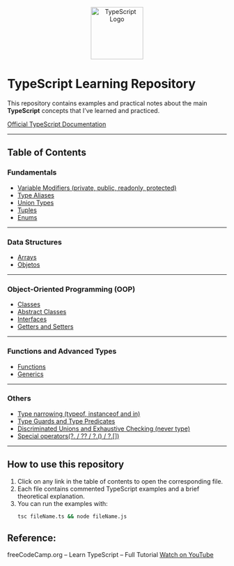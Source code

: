 <p align="center">
  <img src="https://raw.githubusercontent.com/remojansen/logo.ts/master/ts.png" alt="TypeScript Logo" width="120"/>
</p>

# TypeScript Learning Repository

This repository contains examples and practical notes about the main **TypeScript** concepts that I’ve learned and practiced.

[Official TypeScript Documentation](https://www.typescriptlang.org/docs/)

---

## Table of Contents

### Fundamentals
- [Variable Modifiers (private, public, readonly, protected)](https://github.com/DanielGodoyGalindo/typescript_fcc/blob/main/02BASICS/optionalReadOnly.ts)
- [Type Aliases](https://github.com/DanielGodoyGalindo/typescript_fcc/blob/main/02BASICS/myUnion.ts)
- [Union Types](https://github.com/DanielGodoyGalindo/typescript_fcc/blob/main/02BASICS/myUnion.ts)
- [Tuples](https://github.com/DanielGodoyGalindo/typescript_fcc/blob/main/02BASICS/myTuples.ts)
- [Enums](https://github.com/DanielGodoyGalindo/typescript_fcc/blob/main/02BASICS/myEnums.ts)

---

### Data Structures
- [Arrays](https://github.com/DanielGodoyGalindo/typescript_fcc/blob/main/02BASICS/myArray.ts)
- [Objetos](https://github.com/DanielGodoyGalindo/typescript_fcc/blob/main/02BASICS/myObjects.ts)

---

### Object-Oriented Programming (OOP)
- [Classes](https://github.com/DanielGodoyGalindo/typescript_fcc/blob/main/03PROJECT/src/index.ts)
- [Abstract Classes](https://github.com/DanielGodoyGalindo/typescript_fcc/blob/main/03PROJECT/src/abstractClass.ts)
- [Interfaces](https://github.com/DanielGodoyGalindo/typescript_fcc/blob/main/02BASICS/myInterface.ts)
- [Getters and Setters]()

---

### Functions and Advanced Types
- [Functions](https://github.com/DanielGodoyGalindo/typescript_fcc/blob/main/02BASICS/myFunctions.ts)
- [Generics](https://github.com/DanielGodoyGalindo/typescript_fcc/blob/main/03PROJECT/src/generics.ts)

---

### Others
- [Type narrowing (typeof, instanceof and in)](https://github.com/DanielGodoyGalindo/typescript_fcc/blob/main/03PROJECT/src/narrowing.ts)
- [Type Guards and Type Predicates](https://github.com/DanielGodoyGalindo/typescript_fcc/blob/main/03PROJECT/src/narrowing.ts)
- [Discriminated Unions and Exhaustive Checking (never type)](https://github.com/DanielGodoyGalindo/typescript_fcc/blob/main/03PROJECT/src/unions.ts)
- [Special operators(?. / ?? / ?.() / ?.[])](https://github.com/DanielGodoyGalindo/typescript_fcc/blob/main/04OTHERS/operators.ts)

---

## How to use this repository
1. Click on any link in the table of contents to open the corresponding file.
2. Each file contains commented TypeScript examples and a brief theoretical explanation.
3. You can run the examples with:
   ```bash
   tsc fileName.ts && node fileName.js

## Reference:
freeCodeCamp.org – Learn TypeScript – Full Tutorial
[Watch on YouTube](https://www.youtube.com/watch?v=30LWjhZzg50)